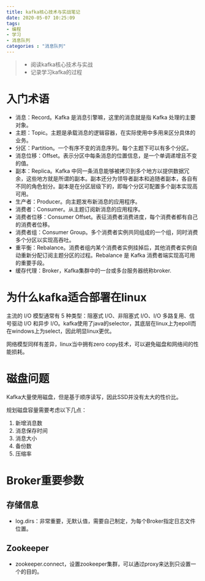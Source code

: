 ```yaml
---
title: kafka核心技术与实战笔记
date: 2020-05-07 10:25:09
tags:
- 编程
- 学习
- 消息队列
categories : "消息队列"
---
```


> - 阅读kafka核心技术与实战
> - 记录学习kafka的过程

<!--more-->

# 入门术语
- 消息：Record。Kafka 是消息引擎嘛，这里的消息就是指 Kafka 处理的主要对象。
- 主题：Topic。主题是承载消息的逻辑容器，在实际使用中多用来区分具体的业务。
- 分区：Partition。一个有序不变的消息序列。每个主题下可以有多个分区。
- 消息位移：Offset。表示分区中每条消息的位置信息，是一个单调递增且不变的值。
- 副本：Replica。Kafka 中同一条消息能够被拷贝到多个地方以提供数据冗余，这些地方就是所谓的副本。副本还分为领导者副本和追随者副本，各自有不同的角色划分。副本是在分区层级下的，即每个分区可配置多个副本实现高可用。
- 生产者：Producer。向主题发布新消息的应用程序。
- 消费者：Consumer。从主题订阅新消息的应用程序。
- 消费者位移：Consumer Offset。表征消费者消费进度，每个消费者都有自己的消费者位移。
- 消费者组：Consumer Group。多个消费者实例共同组成的一个组，同时消费多个分区以实现高吞吐。
- 重平衡：Rebalance。消费者组内某个消费者实例挂掉后，其他消费者实例自动重新分配订阅主题分区的过程。Rebalance 是 Kafka 消费者端实现高可用的重要手段。
- 缓存代理：Broker，Kafka集群中的一台或多台服务器统称broker.

# 为什么kafka适合部署在linux
主流的 I/O 模型通常有 5 种类型：阻塞式 I/O、非阻塞式 I/O、I/O 多路复用、信号驱动 I/O 和异步 I/O。kafka使用了java的selector，其底层在linux上为epoll而在windows上为select，因此明显linux更优。

网络模型同样有差异，linux当中拥有zero copy技术，可以避免磁盘和网络间的性能损耗。

# 磁盘问题
Kafka大量使用磁盘，但是基于顺序读写，因此SSD并没有太大的性价比。

规划磁盘容量需要考虑以下几点：
1. 新增消息数
2. 消息保存时间
3. 消息大小
4. 备份数
5. 压缩率

# Broker重要参数
## 存储信息
- log.dirs：非常重要，无默认值，需要自己制定，为每个Broker指定日志文件位置。

## Zookeeper
- zookeeper.connect，设置zookeeper集群，可以通过proxy来达到只设置一个的目的。